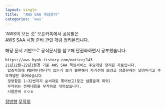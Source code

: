 ```yaml
---
layout: single
title:  "AWS SAA 개념정리"
categories: 'aws'
---
```


'AWS의 모든 것' 오픈카톡에서 공유받은    
AWS SAA 시험 준비 관련 개념 정리본입니다.   

해당 문서 기반으로 공식문서를 참고해 단권화하면서 공부했습니다.    

```
https://aws-hyoh.tistory.com/notice/143
21년12월~22년1월경 기준 AWS SAA 핵심서비스 주요개념 정리된 자료입니다.
 압축파일에 PDF하나하나씩 있는거 보기 불편해서 자기전에 보려고 샘플문제는 날려버리고 주요개념만 묶어놨습니다
 정방향은 1~32번까지 순서대로 묶어놨고(중간 샘플문제 제외)
 무작위는 전체내용을 무작위로 섞어놨습니다.
 시험준비 ㅎㅇㅌ
```


[정방향](https://drive.google.com/file/d/1JIikc3YTyz006vvd95qIfurGy06Fil7U/view?usp=sharing)
[무작위](https://drive.google.com/file/d/1TKZgwsrsorX2NMgAnC7Y7UV7BOtrYSLT/view?usp=sharing)